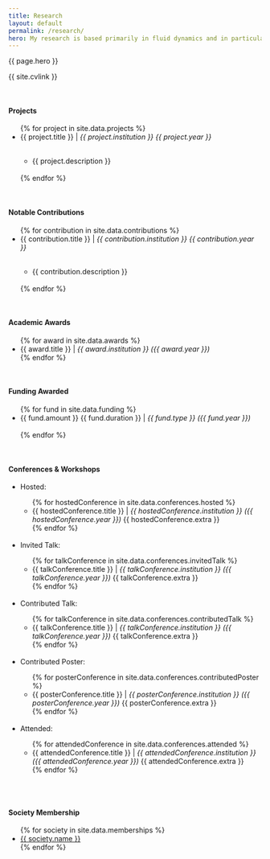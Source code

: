 ```yaml
---
title: Research
layout: default
permalink: /research/
hero: My research is based primarily in fluid dynamics and in particular hydrodynamic stability theory. I am interested in laminar flow control techniques and have looked at oscillatory flows over rotating disks and flat plates.
---
```


<p>{{ page.hero }}</p>

<p>{{ site.cvlink }}</p>
<br>

<h4>Projects</h4>
<ul>
  {% for project in site.data.projects %}
    <li>{{ project.title }} | <em>{{ project.institution }} {{ project.year }}</em></li>
  <ul><br/>
    <li>{{ project.description }}</li><br/>
  </ul>
  {% endfor %}
</ul>

<br/>

<h4>Notable Contributions</h4>
<ul>
  {% for contribution in site.data.contributions %}
    <li>{{ contribution.title }} | <em>{{ contribution.institution }} {{ contribution.year }}</em></li>
  <ul><br/>
    <li>{{ contribution.description }}</li><br/>
  </ul>
  {% endfor %}
</ul>

<br/>

<h4>Academic Awards</h4>
<ul style="list-style-type:disc">
  {% for award in site.data.awards %}
    <li>{{ award.title }} | <em>{{ award.institution }} ({{ award.year }})</em></li>
  {% endfor %}
</ul>

<br/>

<h4>Funding Awarded</h4>
<ul>
  {% for fund in site.data.funding %}
    <li>{{ fund.amount }} {{ fund.duration }} | <em>{{ fund.type }} ({{ fund.year }})</em></li><br/>
  {% endfor %}
</ul>

<br/>

<h4>Conferences &amp; Workshops</h4>
<ul>
  <li>Hosted:</li>
  <ul>
    {% for hostedConference in site.data.conferences.hosted %}
      <li>{{ hostedConference.title }} | <em> {{ hostedConference.institution }} ({{ hostedConference.year }})</em> {{ hostedConference.extra }}</li>
    {% endfor %}
  </ul>
  <br/>
  <li>Invited Talk:</li>
    <ul>
    {% for talkConference in site.data.conferences.invitedTalk %}
      <li>{{ talkConference.title }} | <em> {{ talkConference.institution }} ({{ talkConference.year }})</em> {{ talkConference.extra }}</li>
    {% endfor %}
  </ul>
  <br/>
  <li>Contributed Talk:</li>
    <ul>
    {% for talkConference in site.data.conferences.contributedTalk %}
      <li>{{ talkConference.title }} | <em> {{ talkConference.institution }} ({{ talkConference.year }})</em> {{ talkConference.extra }}</li>
    {% endfor %}
  </ul>
  <br/>
  <li>Contributed Poster:</li>
    <ul>
    {% for posterConference in site.data.conferences.contributedPoster %}
      <li>{{ posterConference.title }} | <em> {{ posterConference.institution }} ({{ posterConference.year }})</em> {{ posterConference.extra }}</li>
    {% endfor %}
  </ul>
  <br/>
  <li>Attended:</li>
    <ul>
    {% for attendedConference in site.data.conferences.attended %}
      <li>{{ attendedConference.title }} | <em> {{ attendedConference.institution }} ({{ attendedConference.year }})</em> {{ attendedConference.extra }}</li>
    {% endfor %}
  </ul>
  <br/>
</ul>

<br/>

<h4>Society Membership</h4>
<ul>
  {% for society in site.data.memberships %}
    <li><a href="{{ society.url }}" target="_blank">{{ society.name }}</a></li>
  {% endfor %}
</ul>
